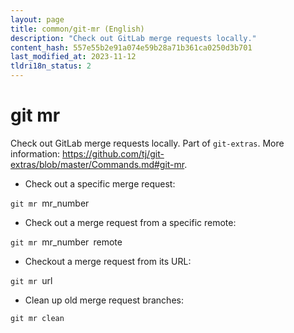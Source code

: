 ```yaml
---
layout: page
title: common/git-mr (English)
description: "Check out GitLab merge requests locally."
content_hash: 557e55b2e91a074e59b28a71b361ca0250d3b701
last_modified_at: 2023-11-12
tldri18n_status: 2
---
```

# git mr

Check out GitLab merge requests locally.
Part of `git-extras`.
More information: <https://github.com/tj/git-extras/blob/master/Commands.md#git-mr>.

- Check out a specific merge request:

`git mr `<span class="tldr-var badge badge-pill bg-dark-lm bg-white-dm text-white-lm text-dark-dm font-weight-bold">mr_number</span>

- Check out a merge request from a specific remote:

`git mr `<span class="tldr-var badge badge-pill bg-dark-lm bg-white-dm text-white-lm text-dark-dm font-weight-bold">mr_number</span>` `<span class="tldr-var badge badge-pill bg-dark-lm bg-white-dm text-white-lm text-dark-dm font-weight-bold">remote</span>

- Checkout a merge request from its URL:

`git mr `<span class="tldr-var badge badge-pill bg-dark-lm bg-white-dm text-white-lm text-dark-dm font-weight-bold">url</span>

- Clean up old merge request branches:

`git mr clean`
